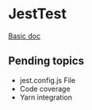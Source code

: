 # JestTest

[Basic doc](https://zetcode.com/javascript/jest/)

## Pending topics
- jest.config.js File
- Code coverage
- Yarn integration
